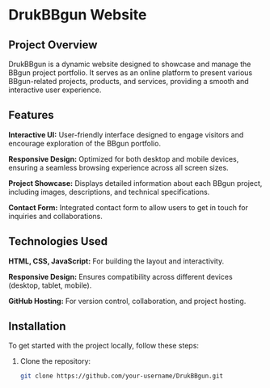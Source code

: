 # DrukBBgun Website

## Project Overview
DrukBBgun is a dynamic website designed to showcase and manage the BBgun project portfolio. It serves as an online platform to present various BBgun-related projects, products, and services, providing a smooth and interactive user experience.

## Features
**Interactive UI:** User-friendly interface designed to engage visitors and encourage exploration of the BBgun portfolio.

**Responsive Design:** Optimized for both desktop and mobile devices, ensuring a seamless browsing experience across all screen sizes.

**Project Showcase:** Displays detailed information about each BBgun project, including images, descriptions, and technical specifications.

**Contact Form:** Integrated contact form to allow users to get in touch for inquiries and collaborations.

## Technologies Used
**HTML, CSS, JavaScript:** For building the layout and interactivity.

**Responsive Design:** Ensures compatibility across different devices (desktop, tablet, mobile).

**GitHub Hosting:** For version control, collaboration, and project hosting.

## Installation
To get started with the project locally, follow these steps:

1. Clone the repository:
   ```bash
   git clone https://github.com/your-username/DrukBBgun.git
